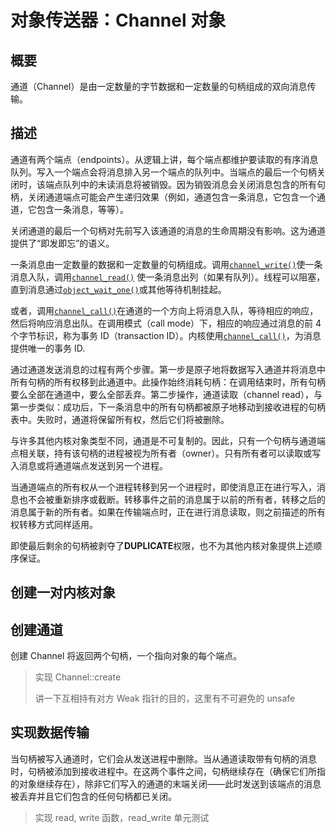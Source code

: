 # 对象传送器：Channel 对象

## 概要

通道（Channel）是由一定数量的字节数据和一定数量的句柄组成的双向消息传输。

## 描述

通道有两个端点（endpoints）。从逻辑上讲，每个端点都维护要读取的有序消息队列。写入一个端点会将消息排入另一个端点的队列中。当端点的最后一个句柄关闭时，该端点队列中的未读消息将被销毁。因为销毁消息会关闭消息包含的所有句柄，关闭通道端点可能会产生递归效果（例如，通道包含一条消息，它包含一个通道，它包含一条消息，等等）。

关闭通道的最后一个句柄对先前写入该通道的消息的生命周期没有影响。这为通道提供了“即发即忘”的语义。

一条消息由一定数量的数据和一定数量的句柄组成。调用[`channel_write()`](https://fuchsia.dev/docs/reference/syscalls/channel_write)使一条消息入队，调用[`channel_read()`](https://fuchsia.dev/docs/reference/syscalls/channel_read) 使一条消息出列（如果有队列）。线程可以阻塞，直到消息通过[`object_wait_one()`](https://fuchsia.dev/docs/reference/syscalls/object_wait_one)或其他等待机制挂起。

或者，调用[`channel_call()`](https://fuchsia.dev/docs/reference/syscalls/channel_call)在通道的一个方向上将消息入队，等待相应的响应，然后将响应消息出队。在调用模式（call mode）下，相应的响应通过消息的前 4 个字节标识，称为事务 ID（transaction ID）。内核使用[`channel_call()`](https://fuchsia.dev/docs/reference/syscalls/channel_call)，为消息提供唯一的事务 ID.

通过通道发送消息的过程有两个步骤。第一步是原子地将数据写入通道并将消息中所有句柄的所有权移到此通道中。此操作始终消耗句柄：在调用结束时，所有句柄要么全部在通道中，要么全部丢弃。第二步操作，通道读取（channel read），与第一步类似：成功后，下一条消息中的所有句柄都被原子地移动到接收进程的句柄表中。失败时，通道将保留所有权，然后它们将被删除。

与许多其他内核对象类型不同，通道是不可复制的。因此，只有一个句柄与通道端点相关联，持有该句柄的进程被视为所有者（owner）。只有所有者可以读取或写入消息或将通道端点发送到另一个进程。

当通道端点的所有权从一个进程转移到另一个进程时，即使消息正在进行写入，消息也不会被重新排序或截断。转移事件之前的消息属于以前的所有者，转移之后的消息属于新的所有者。如果在传输端点时，正在进行消息读取，则之前描述的所有权转移方式同样适用。

即使最后剩余的句柄被剥夺了**DUPLICATE**权限，也不为其他内核对象提供上述顺序保证。

## 创建一对内核对象

## 创建通道

创建 Channel 将返回两个句柄，一个指向对象的每个端点。

> 实现 Channel::create
>
> 讲一下互相持有对方 Weak 指针的目的，这里有不可避免的 unsafe

## 实现数据传输

当句柄被写入通道时，它们会从发送进程中删除。当从通道读取带有句柄的消息时，句柄被添加到接收进程中。在这两个事件之间，句柄继续存在（确保它们所指的对象继续存在），除非它们写入的通道的末端关闭——此时发送到该端点的消息被丢弃并且它们包含的任何句柄都已关闭。

> 实现 read, write 函数，read_write 单元测试
